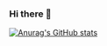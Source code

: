 ### Hi there 👋



[![Anurag's GitHub stats](https://github-readme-stats.vercel.app/api?username=arpitnath&count_private=true)](https://github.com/anuraghazra/github-readme-stats)


